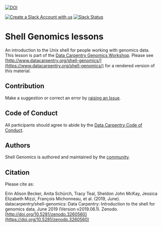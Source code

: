 [![DOI](https://zenodo.org/badge/DOI/10.5281/zenodo.3260560.svg)](https://doi.org/10.5281/zenodo.3260560)

[![Create a Slack Account with us](https://img.shields.io/badge/Create_Slack_Account-The_Carpentries-071159.svg)](https://slack-invite.carpentries.org/)
[![Slack Status](https://img.shields.io/badge/Slack_Channel-dc--genomics-E01563.svg)](https://carpentries.slack.com/messages/C9N1K7DCY)

# Shell Genomics lessons

An introduction to the Unix shell for people working with genomics data. This lesson is part of the [Data Carpentry Genomics Workshop](https://www.datacarpentry.org/genomics-workshop/). Please see [http://www.datacarpentry.org/shell-genomics/](https://www.datacarpentry.org/shell-genomics/) for a rendered version of this material.

## Contribution

Make a suggestion or correct an error by [raising an Issue](https://github.com/datacarpentry/shell-genomics/issues).

## Code of Conduct

All participants should agree to abide by the [Data Carpentry Code of Conduct](https://www.datacarpentry.org/code-of-conduct/).

## Authors

Shell Genomics is authored and maintained by the [community](https://github.com/datacarpentry/shell-genomics/network/members).

## Citation

Please cite as:

Erin Alison Becker, Anita Schürch, Tracy Teal, Sheldon John McKay, Jessica Elizabeth Mizzi, François Michonneau, et al. (2019, June). datacarpentry/shell-genomics: Data Carpentry: Introduction to the shell for genomics data, June 2019 (Version v2019.06.1). Zenodo. [http://doi.org/10.5281/zenodo.3260560](https://doi.org/10.5281/zenodo.3260560)


